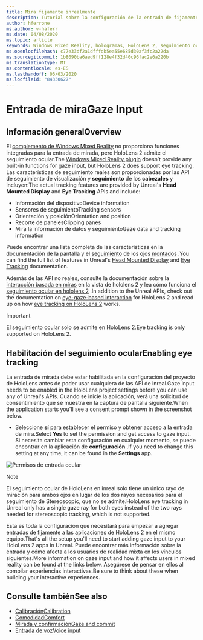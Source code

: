 ```yaml
---
title: Mira fijamente inrealmente
description: Tutorial sobre la configuración de la entrada de fijamente para HoloLens y el motor no real
author: hferrone
ms.author: v-haferr
ms.date: 04/08/2020
ms.topic: article
keywords: Windows Mixed Reality, hologramas, HoloLens 2, seguimiento ocular, entrada de mirada, pantalla montada por cabeza, motor no real
ms.openlocfilehash: c77e33df2a1dfffdb5ea55e685d30af3fc2a22da
ms.sourcegitcommit: 1b8090ba6aed9ff128e4f32d40c96fac2e6a220b
ms.translationtype: MT
ms.contentlocale: es-ES
ms.lasthandoff: 06/03/2020
ms.locfileid: "84330627"
---
```

# <a name="gaze-input"></a><span data-ttu-id="51b5c-104">Entrada de mira</span><span class="sxs-lookup"><span data-stu-id="51b5c-104">Gaze Input</span></span>

## <a name="overview"></a><span data-ttu-id="51b5c-105">Información general</span><span class="sxs-lookup"><span data-stu-id="51b5c-105">Overview</span></span>

<span data-ttu-id="51b5c-106">El [complemento de Windows Mixed Reality](https://docs.unrealengine.com/Platforms/VR/WMR/index.html) no proporciona funciones integradas para la entrada de mirada, pero HoloLens 2 admite el seguimiento ocular.</span><span class="sxs-lookup"><span data-stu-id="51b5c-106">The [Windows Mixed Reality plugin](https://docs.unrealengine.com/Platforms/VR/WMR/index.html) doesn’t provide any built-in functions for gaze input, but HoloLens 2 does support eye tracking.</span></span> <span data-ttu-id="51b5c-107">Las características de seguimiento reales son proporcionadas por las API de seguimiento de visualización y **seguimiento** de los **cabezales** y incluyen:</span><span class="sxs-lookup"><span data-stu-id="51b5c-107">The actual tracking features are provided by Unreal's **Head Mounted Display** and **Eye Tracking** APIs and include:</span></span>

- <span data-ttu-id="51b5c-108">Información del dispositivo</span><span class="sxs-lookup"><span data-stu-id="51b5c-108">Device information</span></span>
- <span data-ttu-id="51b5c-109">Sensores de seguimiento</span><span class="sxs-lookup"><span data-stu-id="51b5c-109">Tracking sensors</span></span>
- <span data-ttu-id="51b5c-110">Orientación y posición</span><span class="sxs-lookup"><span data-stu-id="51b5c-110">Orientation and position</span></span>
- <span data-ttu-id="51b5c-111">Recorte de paneles</span><span class="sxs-lookup"><span data-stu-id="51b5c-111">Clipping panes</span></span>
- <span data-ttu-id="51b5c-112">Mira la información de datos y seguimiento</span><span class="sxs-lookup"><span data-stu-id="51b5c-112">Gaze data and tracking information</span></span>

<span data-ttu-id="51b5c-113">Puede encontrar una lista completa de las características en la documentación de la pantalla y el [seguimiento](https://docs.unrealengine.com/BlueprintAPI/EyeTracking/index.html) de los ojos [montados](https://docs.unrealengine.com/BlueprintAPI/Input/HeadMountedDisplay/index.html) .</span><span class="sxs-lookup"><span data-stu-id="51b5c-113">You can find the full list of features in Unreal's [Head Mounted Display](https://docs.unrealengine.com/BlueprintAPI/Input/HeadMountedDisplay/index.html) and [Eye Tracking](https://docs.unrealengine.com/BlueprintAPI/EyeTracking/index.html) documentation.</span></span> 

<span data-ttu-id="51b5c-114">Además de las API no reales, consulte la documentación sobre la [interacción basada en miras](eye-gaze-interaction.md) en la vista de hololens 2 y lea cómo funciona el [seguimiento ocular en hololens 2](https://docs.microsoft.com/windows/mixed-reality/eye-tracking) .</span><span class="sxs-lookup"><span data-stu-id="51b5c-114">In addition to the Unreal APIs, check out the documentation on [eye-gaze-based interaction](eye-gaze-interaction.md) for HoloLens 2 and read up on how [eye tracking on HoloLens 2](https://docs.microsoft.com/windows/mixed-reality/eye-tracking) works.</span></span>

> [!IMPORTANT]
> <span data-ttu-id="51b5c-115">El seguimiento ocular solo se admite en HoloLens 2.</span><span class="sxs-lookup"><span data-stu-id="51b5c-115">Eye tracking is only supported on HoloLens 2.</span></span> 

## <a name="enabling-eye-tracking"></a><span data-ttu-id="51b5c-116">Habilitación del seguimiento ocular</span><span class="sxs-lookup"><span data-stu-id="51b5c-116">Enabling eye tracking</span></span>
<span data-ttu-id="51b5c-117">La entrada de mirada debe estar habilitada en la configuración del proyecto de HoloLens antes de poder usar cualquiera de las API de inreal.</span><span class="sxs-lookup"><span data-stu-id="51b5c-117">Gaze input needs to be enabled in the HoloLens project settings before you can use any of Unreal's APIs.</span></span> <span data-ttu-id="51b5c-118">Cuando se inicie la aplicación, verá una solicitud de consentimiento que se muestra en la captura de pantalla siguiente.</span><span class="sxs-lookup"><span data-stu-id="51b5c-118">When the application starts you'll see a consent prompt shown in the screenshot below.</span></span>

- <span data-ttu-id="51b5c-119">Seleccione **sí** para establecer el permiso y obtener acceso a la entrada de mira.</span><span class="sxs-lookup"><span data-stu-id="51b5c-119">Select **Yes** to set the permission and get access to gaze input.</span></span> <span data-ttu-id="51b5c-120">Si necesita cambiar esta configuración en cualquier momento, se puede encontrar en la aplicación de **configuración** .</span><span class="sxs-lookup"><span data-stu-id="51b5c-120">If you need to change this setting at any time, it can be found in the **Settings** app.</span></span>

![Permisos de entrada ocular](images/unreal/eye-input-permissions.png)

> [!NOTE] 
> <span data-ttu-id="51b5c-122">El seguimiento ocular de HoloLens en inreal solo tiene un único rayo de miración para ambos ojos en lugar de los dos rayos necesarios para el seguimiento de Stereoscopic, que no se admite.</span><span class="sxs-lookup"><span data-stu-id="51b5c-122">HoloLens eye tracking in Unreal only has a single gaze ray for both eyes instead of the two rays needed for stereoscopic tracking, which is not supported.</span></span>

<span data-ttu-id="51b5c-123">Esta es toda la configuración que necesitará para empezar a agregar entradas de fijamente a las aplicaciones de HoloLens 2 en el mismo equipo.</span><span class="sxs-lookup"><span data-stu-id="51b5c-123">That's all the setup you'll need to start adding gaze input to your HoloLens 2 apps in Unreal.</span></span> <span data-ttu-id="51b5c-124">Puede encontrar más información sobre la entrada y cómo afecta a los usuarios de realidad mixta en los vínculos siguientes.</span><span class="sxs-lookup"><span data-stu-id="51b5c-124">More information on gaze input and how it affects users in mixed reality can be found at the links below.</span></span> <span data-ttu-id="51b5c-125">Asegúrese de pensar en ellos al compilar experiencias interactivas.</span><span class="sxs-lookup"><span data-stu-id="51b5c-125">Be sure to think about these when building your interactive experiences.</span></span> 

## <a name="see-also"></a><span data-ttu-id="51b5c-126">Consulte también</span><span class="sxs-lookup"><span data-stu-id="51b5c-126">See also</span></span>
* [<span data-ttu-id="51b5c-127">Calibración</span><span class="sxs-lookup"><span data-stu-id="51b5c-127">Calibration</span></span>](calibration.md)
* [<span data-ttu-id="51b5c-128">Comodidad</span><span class="sxs-lookup"><span data-stu-id="51b5c-128">Comfort</span></span>](comfort.md)
* [<span data-ttu-id="51b5c-129">Mirada y confirmación</span><span class="sxs-lookup"><span data-stu-id="51b5c-129">Gaze and commit</span></span>](gaze-and-commit.md)
* [<span data-ttu-id="51b5c-130">Entrada de voz</span><span class="sxs-lookup"><span data-stu-id="51b5c-130">Voice input</span></span>](voice-design.md)
